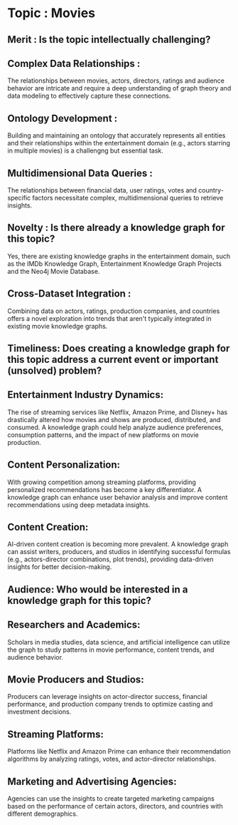 # Topic : Movies

## Merit : Is the topic intellectually challenging?

## Complex Data Relationships :
   The relationships between movies, actors, directors, ratings and audience behavior are intricate and require a deep understanding of graph theory and data modeling to effectively capture these connections. 
## Ontology Development :
  Building and maintaining an ontology that accurately represents all entities and their relationships within the entertainment domain (e.g., actors starring in multiple movies) is a challengng but essential task. 
## Multidimensional Data Queries :
   The relationships between financial data, user ratings, votes and country-specific factors necessitate complex, multidimensional queries to retrieve insights.

## Novelty : Is there already a knowledge graph for this topic?
   Yes, there are existing knowledge graphs in the entertainment domain, such as the IMDb Knowledge Graph, Entertainment Knowledge Graph Projects and the Neo4j Movie Database.
## Cross-Dataset Integration :
  Combining data on actors, ratings, production companies, and countries offers a novel exploration into trends that aren't typically integrated in existing movie knowledge graphs.
    

## Timeliness: Does creating a knowledge graph for this topic address a current event or important (unsolved) problem?

## Entertainment Industry Dynamics: 
 The rise of streaming services like Netflix, Amazon Prime, and Disney+ has drastically altered how movies and shows are produced, distributed, and consumed. A knowledge graph could help analyze audience preferences, consumption patterns, and 
 the impact of new platforms on movie production. 
## Content Personalization: 
 With growing competition among streaming platforms, providing personalized recommendations has become a key differentiator. A knowledge graph can enhance user behavior analysis and improve content recommendations using deep metadata insights.
## Content Creation: 
 AI-driven content creation is becoming more prevalent. A knowledge graph can assist writers, producers, and studios in identifying successful formulas (e.g., actors-director combinations, plot trends), providing data-driven insights for better decision-making.<br>

 ## Audience: Who would be interested in a knowledge graph for this topic?

## Researchers and Academics:
Scholars in media studies, data science, and artificial intelligence can utilize the graph to study patterns in movie performance, content trends, and audience behavior.
## Movie Producers and Studios:
Producers can leverage insights on actor-director success, financial performance, and production company trends to optimize casting and investment decisions.
## Streaming Platforms:
Platforms like Netflix and Amazon Prime can enhance their recommendation algorithms by analyzing ratings, votes, and actor-director relationships.
## Marketing and Advertising Agencies:
Agencies can use the insights to create targeted marketing campaigns based on the performance of certain actors, directors, and countries with different demographics.

